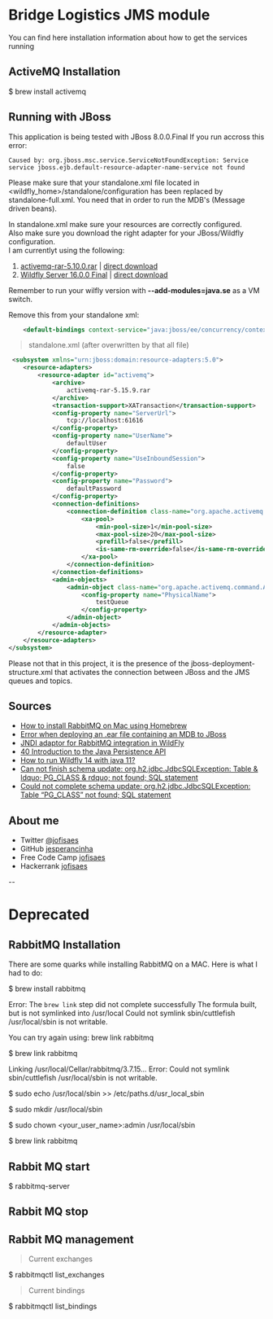 # Bridge Logistics JMS module

You can find here installation information about how to get the services running
## ActiveMQ Installation

$ brew install activemq

## Running with JBoss

This application is being tested with JBoss 8.0.0.Final
If you run accross this error:

```text
Caused by: org.jboss.msc.service.ServiceNotFoundException: Service service jboss.ejb.default-resource-adapter-name-service not found
```

Please make sure that your standalone.xml file located in <wildfly_home>/standalone/configuration has been replaced by standalone-full.xml. You need that in order to run the MDB's (Message driven beans).

In standalone.xml make sure your resources are correctly configured.   
Also make sure you download the right adapter for your JBoss/Wildfly configuration.  
I am currentlyt using the following:

1. [activemq-rar-5.10.0.rar](https://search.maven.org/search?q=a:activemq-rar) | [direct download](https://search.maven.org/remotecontent?filepath=org/apache/activemq/activemq-rar/5.15.9/activemq-rar-5.15.9.rar)
2. [Wildfly Server 16.0.0 Final](https://wildfly.org/downloads) | [direct download](https://download.jboss.org/wildfly/16.0.0.Final/wildfly-16.0.0.Final.zip)

Remember to run your wilfly version with  **--add-modules=java.se** as a VM switch.

Remove this from your standalone xml:

```xml
    <default-bindings context-service="java:jboss/ee/concurrency/context/default" datasource="java:jboss/datasources/ExampleDS" jms-connection-factory="java:jboss/DefaultJMSConnectionFactory" managed-executor-service="java:jboss/ee/concurrency/executor/default" managed-scheduled-executor-service="java:jboss/ee/concurrency/scheduler/default" managed-thread-factory="java:jboss/ee/concurrency/factory/default"/>

```
> standalone.xml (after overwritten by that all file)  
```xml
 <subsystem xmlns="urn:jboss:domain:resource-adapters:5.0">
    <resource-adapters>
        <resource-adapter id="activemq">
            <archive>
                activemq-rar-5.15.9.rar
            </archive>
            <transaction-support>XATransaction</transaction-support>
            <config-property name="ServerUrl">
                tcp://localhost:61616
            </config-property>
            <config-property name="UserName">
                defaultUser
            </config-property>
            <config-property name="UseInboundSession">
                false
            </config-property>
            <config-property name="Password">
                defaultPassword
            </config-property>
            <connection-definitions>
                <connection-definition class-name="org.apache.activemq.ra.ActiveMQManagedConnectionFactory" jndi-name="java:/ConnectionFactory" enabled="true" pool-name="ConnectionFactory">
                    <xa-pool>
                        <min-pool-size>1</min-pool-size>
                        <max-pool-size>20</max-pool-size>
                        <prefill>false</prefill>
                        <is-same-rm-override>false</is-same-rm-override>
                    </xa-pool>
                </connection-definition>
            </connection-definitions>
            <admin-objects>
                <admin-object class-name="org.apache.activemq.command.ActiveMQQueue" jndi-name="topic/PasssengerTopic" use-java-context="true" pool-name="test_queue">
                    <config-property name="PhysicalName">
                        testQueue
                    </config-property>
                </admin-object>
            </admin-objects>
        </resource-adapter>
    </resource-adapters>
</subsystem>
```
Please not that in this project, it is the presence of the jboss-deployment-structure.xml that activates the connection between JBoss and the JMS queues and topics.

## Sources

-   [How to install RabbitMQ on Mac using Homebrew](https://www.dyclassroom.com/howto-mac/how-to-install-rabbitmq-on-mac-using-homebrew)
-   [Error when deploying an .ear file containing an MDB to JBoss](https://stackoverflow.com/questions/15670322/error-when-deploying-an-ear-file-containing-an-mdb-to-jboss)
-   [JNDI adaptor for RabbitMQ integration in WildFly](https://github.com/isis2304/rabbitmq-wildfly-adaptor)
-   [40 Introduction to the Java Persistence API](https://javaee.github.io/tutorial/persistence-intro.html)
-   [How to run Wildfly 14 with java 11?](https://stackoverflow.com/questions/52852192/how-to-run-wildfly-14-with-java-11)
-   [Can not finish schema update: org.h2.jdbc.JdbcSQLException: Table & ldquo; PG_CLASS & rdquo; not found; SQL statement](https://www.codesd.com/item/can-not-finish-schema-update-org-h2-jdbc-jdbcsqlexception-table-pg-class-not-found-sql-statement.html)
-   [Could not complete schema update: org.h2.jdbc.JdbcSQLException: Table “PG_CLASS” not found; SQL statement](https://stackoverflow.com/questions/27694783/could-not-complete-schema-update-org-h2-jdbc-jdbcsqlexception-table-pg-class)

## About me

-   Twitter [@jofisaes](https://twitter.com/jofisaes)
-   GitHub [jesperancinha](https://github.com/jesperancinha)
-   Free Code Camp [jofisaes](https://www.freecodecamp.org/jofisaes)
-   Hackerrank [jofisaes](https://www.hackerrank.com/jofisaes)

--
# Deprecated

## RabbitMQ Installation

There are some quarks while installing RabbitMQ on a MAC. Here is what I had to do:

$ brew install rabbitmq

Error: The `brew link` step did not complete successfully
The formula built, but is not symlinked into /usr/local
Could not symlink sbin/cuttlefish
/usr/local/sbin is not writable.

You can try again using:
  brew link rabbitmq
  
$ brew link rabbitmq

Linking /usr/local/Cellar/rabbitmq/3.7.15...
Error: Could not symlink sbin/cuttlefish
/usr/local/sbin is not writable.

$ sudo echo /usr/local/sbin >> /etc/paths.d/usr_local_sbin

$ sudo mkdir /usr/local/sbin

$ sudo chown <your_user_name>:admin /usr/local/sbin

$ brew link rabbitmq

## Rabbit MQ start

$ rabbitmq-server

## Rabbit MQ stop

## Rabbit MQ management

> Current exchanges

$ rabbitmqctl list_exchanges

> Current bindings

$ rabbitmqctl list_bindings

